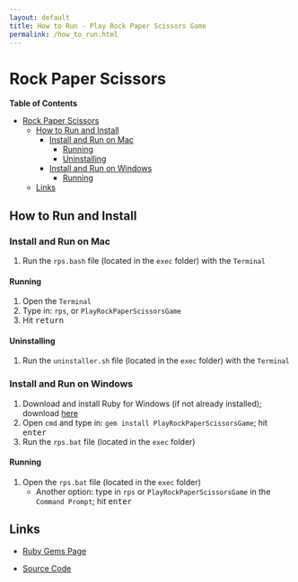 ```yaml
---
layout: default
title: How to Run - Play Rock Paper Scissors Game
permalink: /how_to_run.html
---
```


[//]: # (start)

Rock Paper Scissors
===================

**Table of Contents**

- [Rock Paper Scissors](#rock-paper-scissors)
  - [How to Run and Install](#how-to-run-and-install)
    - [Install and Run on Mac](#install-and-run-on-mac)
      - [Running](#running)
      - [Uninstalling](#uninstalling)
    - [Install and Run on Windows](#install-and-run-on-windows)
      - [Running](#running-1)
  - [Links](#links)

How to Run and Install
----------------------

### Install and Run on Mac

1. Run the `rps.bash` file (located in the `exec` folder) with the `Terminal` 

#### Running

1. Open the `Terminal`
2. Type in: `rps`, or `PlayRockPaperScissorsGame`
3. Hit <kbd>return</kbd>

#### Uninstalling

1. Run the `uninstaller.sh` file (located in the `exec` folder) with the `Terminal`

### Install and Run on Windows

1. Download and install Ruby for Windows (if not already installed); download [here](https://rubyinstaller.org/downloads/)
2. Open `cmd` and type in: `gem install PlayRockPaperScissorsGame`; hit <kbd>enter</kbd>
3. Run the `rps.bat` file (located in the `exec` folder)

#### Running

1. Open the `rps.bat` file (located in the `exec` folder)
   * Another option: type in `rps` or `PlayRockPaperScissorsGame` in the `Command Prompt`; hit <kbd>enter</kbd>

## Links

+ [Ruby Gems Page](https://rubygems.org/gems/PlayRockPaperScissorsGame)
- [Source Code](https://github.com/bag3318/RockPaperScissors)

[//]: # (end)
